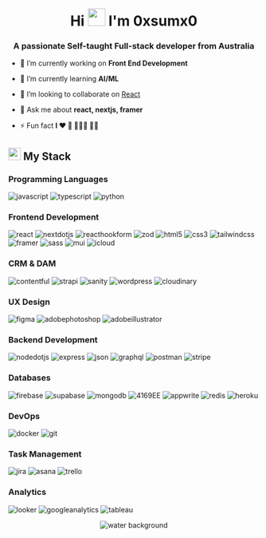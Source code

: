 <h1 align="center">Hi <img src="https://media.giphy.com/media/hvRJCLFzcasrR4ia7z/giphy.gif" width="35"> I'm 0xsumx0</h1>
<h3 align="center">A passionate Self-taught Full-stack developer from Australia</h3>

- 🔭 I’m currently working on **Front End Development**

- 🌱 I’m currently learning **AI/ML**

- 👯 I’m looking to collaborate on [React](NextJS)

- 💬 Ask me about **react, nextjs, framer**

- ⚡ Fun fact **I ❤️ 🏓 🏊🏼‍♂️ 🧘🏼**

<h2 align="left"> <img src="https://media2.giphy.com/media/QssGEmpkyEOhBCb7e1/giphy.gif?cid=ecf05e47a0n3gi1bfqntqmob8g9aid1oyj2wr3ds3mg700bl&rid=giphy.gif" width ="25"><b> My Stack</b>
<br></h2>
    <h3 align="left">Programming Languages</h3>
    <p align="left">
      <img
        src="https://img.shields.io/badge/Javascript-F7DF1E?style=for-the-badge&logo=javascript&logoColor=black"
        alt="javascript"
      />
      <img
        src="https://img.shields.io/badge/Typescript-3178C6?style=for-the-badge&logo=typescript&logoColor=white"
        alt="typescript"
      />
      <img
        src="https://img.shields.io/badge/Python-3776AB?style=for-the-badge&logo=python&logoColor=white"
        alt="python"
      />
    </p>
    <h3 align="left">Frontend Development</h3>
    <p align="left">
      <img
        src="https://img.shields.io/badge/React-61DAFB?style=for-the-badge&logo=react&logoColor=black"
        alt="react"
      />
      <img
        src="https://img.shields.io/badge/NextJS-100000?style=for-the-badge&logo=nextdotjs&logoColor=white"
        alt="nextdotjs"
      />
      <img
        src="https://img.shields.io/badge/React%20Hook%20Form-EC5990?style=for-the-badge&logo=reacthookform&logoColor=white"
        alt="reacthookform"
      />
      <img
        src="https://img.shields.io/badge/Zod-3E67B1?style=for-the-badge&logo=zod&logoColor=white"
        alt="zod"
      />
      <img
        src="https://img.shields.io/badge/HTML5-E34F26?style=for-the-badge&logo=html5&logoColor=white"
        alt="html5"
      />
      <img
        src="https://img.shields.io/badge/CSS3-1572B6?style=for-the-badge&logo=css3&logoColor=white"
        alt="css3"
      />
      <img
        src="https://img.shields.io/badge/Tailwind-06B6D4?style=for-the-badge&logo=tailwindcss&logoColor=white"
        alt="tailwindcss"
      />
      <img
        src="https://img.shields.io/badge/Framer-0055FF?style=for-the-badge&logo=framer&logoColor=white"
        alt="framer"
      />
      <img
        src="https://img.shields.io/badge/SASS-CC6699?style=for-the-badge&logo=sass&logoColor=white"
        alt="sass"
      />
      <img
        src="https://img.shields.io/badge/Material-007FFF?style=for-the-badge&logo=mui&logoColor=white"
        alt="mui"
      />
      <img
        src="https://img.shields.io/badge/AmpScript-00A1E0?style=for-the-badge&logo=icloud&logoColor=white"
        alt="icloud"
      />
    </p>
    <h3 align="left">CRM & DAM</h3>
    <p align="left">
      <img
        src="https://img.shields.io/badge/Contentful-2478CC?style=for-the-badge&logo=contentful&logoColor=white"
        alt="contentful"
      />
      <img
        src="https://img.shields.io/badge/Strapi-4945FF?style=for-the-badge&logo=strapi&logoColor=white"
        alt="strapi"
      />
      <img
        src="https://img.shields.io/badge/Sanity-F03E2F?style=for-the-badge&logo=sanity&logoColor=white"
        alt="sanity"
      />
      <img
        src="https://img.shields.io/badge/Wordpress-21759B?style=for-the-badge&logo=wordpress&logoColor=white"
        alt="wordpress"
      />
      <img
        src="https://img.shields.io/badge/Cloudinary-3448C5?style=for-the-badge&logo=cloudinary&logoColor=white"
        alt="cloudinary"
      />
    </p>
    <h3 align="left">UX Design</h3>
    <p align="left">
      <img
        src="https://img.shields.io/badge/Figma-F24E1E?style=for-the-badge&logo=figma&logoColor=white"
        alt="figma"
      />
      <img
        src="https://img.shields.io/badge/Photoshop-31A8FF?style=for-the-badge&logo=adobephotoshop&logoColor=white"
        alt="adobephotoshop"
      />
      <img
        src="https://img.shields.io/badge/Illustrator-FF9A00?style=for-the-badge&logo=adobeillustrator&logoColor=white"
        alt="adobeillustrator"
      />
    </p>
    <h3 align="left">Backend Development</h3>
    <p align="left">
      <img
        src="https://img.shields.io/badge/NodeJS-5FA04E?style=for-the-badge&logo=nodedotjs&logoColor=white"
        alt="nodedotjs"
      />
      <img
        src="https://img.shields.io/badge/Express-00000A?style=for-the-badge&logo=express&logoColor=white"
        alt="express"
      />
      <img
        src="https://img.shields.io/badge/Rest%20API-00000A?style=for-the-badge&logo=json&logoColor=white"
        alt="json"
      />
      <img
        src="https://img.shields.io/badge/Graph%20QL-E10098?style=for-the-badge&logo=graphql&logoColor=white"
        alt="graphql"
      />
      <img
        src="https://img.shields.io/badge/Postman-FF6C37?style=for-the-badge&logo=postman&logoColor=white"
        alt="postman"
      />
      <img
        src="https://img.shields.io/badge/Stripe-008CDD?style=for-the-badge&logo=stripe&logoColor=white"
        alt="stripe"
      />
    </p>
    <h3 align="left">Databases</h3>
    <p align="left">
      <img
        src="https://img.shields.io/badge/Firebase-FFCA28?style=for-the-badge&logo=firebase&logoColor=black"
        alt="firebase"
      />
      <img
        src="https://img.shields.io/badge/Supabase-3FCF8E?style=for-the-badge&logo=supabase&logoColor=black"
        alt="supabase"
      />
      <img
        src="https://img.shields.io/badge/Mongo%20DB-47A248?style=for-the-badge&logo=mongodb&logoColor=white"
        alt="mongodb"
      />
      <img
        src="https://img.shields.io/badge/Postgres-4169EE?style=for-the-badge&logo=postgressql&logoColor=white"
        alt="4169EE"
      />
      <img
        src="https://img.shields.io/badge/Appwrite-FD366E?style=for-the-badge&logo=appwrite&logoColor=white"
        alt="appwrite"
      />
      <img
        src="https://img.shields.io/badge/Redis-DC382D?style=for-the-badge&logo=redis&logoColor=white"
        alt="redis"
      />
      <img
        src="https://img.shields.io/badge/Heroku-430098?style=for-the-badge&logo=heroku&logoColor=white"
        alt="heroku"
      />
    </p>
    <h3 align="left">DevOps</h3>
    <p align="left">
      <img
        src="https://img.shields.io/badge/Docker-2496ED?style=for-the-badge&logo=docker&logoColor=white"
        alt="docker"
      />
      <img
        src="https://img.shields.io/badge/Git-F05032?style=for-the-badge&logo=git&logoColor=white"
        alt="git"
      />
    </p>
    <h3 align="left">Task Management</h3>
    <p align="left"><img src="https://img.shields.io/badge/Jira-0052CC?style=for-the-badge&logo=jira&logoColor=white" alt="jira" />
<img src="https://img.shields.io/badge/Asana-F06A6A?style=for-the-badge&logo=asana&logoColor=white" alt="asana" />
<img src="https://img.shields.io/badge/Trello-0052CC?style=for-the-badge&logo=trello&logoColor=white" alt="trello" /></p>
    <h3 align="left">Analytics</h3>
    <p align="left"><img src="https://img.shields.io/badge/Looker-4285F4?style=for-the-badge&logo=looker&logoColor=white" alt="looker" />
<img src="https://img.shields.io/badge/Google%20Analytics-E37400?style=for-the-badge&logo=googleanalytics&logoColor=white" alt="googleanalytics" />
<img src="https://img.shields.io/badge/Tableau-509EE3?style=for-the-badge&logo=tableau&logoColor=white" alt="tableau" /></p>


<p align="center"><img  src="https://raw.githubusercontent.com/Trilokia/Trilokia/379277808c61ef204768a61bbc5d25bc7798ccf1/bottom_header.svg" alt="water background"></p>
